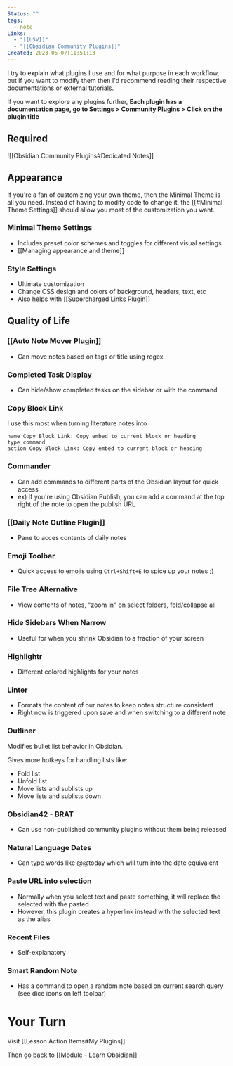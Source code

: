 ```yaml
---
Status: ""
tags:
  - note
Links:
  - "[[USV]]"
  - "[[Obsidian Community Plugins]]"
Created: 2023-05-07T11:51:13
---
```

I try to explain what plugins I use and for what purpose in each workflow, but if you want to modify them then I'd recommend reading their respective documentations or external tutorials.

If you want to explore any plugins further, **Each plugin has a documentation page, go to Settings > Community Plugins > Click on the plugin title**

## Required
![[Obsidian Community Plugins#Dedicated Notes]]
## Appearance
If you're a fan of customizing your own theme, then the Minimal Theme is all you need. Instead of having to modify code to change it, the [[#Minimal Theme Settings]] should allow you most of the customization you want.

### Minimal Theme Settings
- Includes preset color schemes and toggles for different visual settings
- [[Managing appearance and theme]]
### Style Settings
- Ultimate customization
- Change CSS design and colors of background, headers, text, etc
- Also helps with [[Supercharged Links Plugin]]
## Quality of Life
### [[Auto Note Mover Plugin]]
- Can move notes based on tags or title using regex
### Completed Task Display
- Can hide/show completed tasks on the sidebar or with the command
### Copy Block Link
I use this most when turning literature notes into 

```button
name Copy Block Link: Copy embed to current block or heading
type command
action Copy Block Link: Copy embed to current block or heading
```
### Commander
- Can add commands to different parts of the Obsidian layout for quick access
- ex) If you're using Obsidian Publish, you can add a command at the top right of the note to open the publish URL
### [[Daily Note Outline Plugin]]
- Pane to acces contents of daily notes
### Emoji Toolbar
- Quick access to emojis using `Ctrl+Shift+E` to spice up your notes ;)
### File Tree Alternative
- View contents of notes, "zoom in" on select folders, fold/collapse all
### Hide Sidebars When Narrow
- Useful for when you shrink Obsidian to a fraction of your screen
### Highlightr
- Different colored highlights for your notes
### Linter
- Formats the content of our notes to keep notes structure consistent
- Right now is triggered upon save and when switching to a different note
### Outliner
Modifies bullet list behavior in Obsidian.

Gives more hotkeys for handling lists like:
- Fold list
- Unfold list
- Move lists and sublists up
- Move lists and sublists down

### Obsidian42 - BRAT
- Can use non-published community plugins without them being released
### Natural Language Dates
- Can type words like @@today which will turn into the date equivalent
### Paste URL into selection
- Normally when you select text and paste something, it will replace the selected with the pasted
- However, this plugin creates a hyperlink instead with the selected text as the alias
### Recent Files
- Self-explanatory
### Smart Random Note
- Has a command to open a random note based on current search query (see dice icons on left toolbar)

# Your Turn
Visit [[Lesson Action Items#My Plugins]]

Then go back to [[Module - Learn Obsidian]]